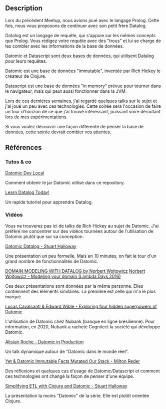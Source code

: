 ## Description

Lors du précédent Meetup, nous avions joué avec le langage Prolog. Cette fois, nous vous proposons de continuer avec son petit frère Datalog.

Datalog est un langage de requête, qui s'appuie sur les mêmes concepts que Prolog. Vous rédigez votre requête avec des "trous" et lui se charge de les combler avec les informations de la base de données.

Datomic et Datascript sont deux bases de données, qui utilisent Datalog pour leurs requêtes.

Datomic est une base de données "immutable", inventée par Rich Hickey le créateur de Clojure.

Datascript est une base de données "in memory" prévue pour tourner dans le navigateur, mais qui peut aussi fonctionner dans la JVM.

Lors de ces dernières semaines, j'ai regardé quelques talks sur le sujet et j'ai joué un peu avec ces technologies. Cette soirée sera l'occasion de faire un tour d'horizon de ce que j'ai trouvé intéressant, puissant voire déroutant lors de mes expérimentations.

Si vous voulez découvrir une façon différente de penser la base de données, cette soirée devrait combler vos attentes.

## Références

### Tutos & co

[Datomic Dev Local](https://docs.datomic.com/cloud/dev-local.html)

Comment obtenir le jar Datomic utilisé dans ce repository.

[Learn Datalog Today!](http://www.learndatalogtoday.org/)

Un rapide tutoriel pour apprendre Datalog.

### Vidéos

Vous ne trouverez pas ici de talks de Rich Hickey au sujet de Datomic. J'ai préféré me concentrer sur des vidéos tournées autour de l'utilisation de Datomic plutôt que sur sa conception.

[Datomic Datalog - Stuart Halloway](https://youtu.be/bAilFQdaiHk)

Une présentation un peu formelle. Mais en 10 minutes, on fait le tour d'un grand nombre de fonctionnalités de Datomic.

[DOMAIN MODELING WITH DATALOG by Norbert Wojtowicz](https://youtu.be/oo-7mN9WXTw)
[Norbert Wojtowicz - Modeling your domain (Lambda Days 2016)](https://youtu.be/UrGJHfB21Ok)

Ces deux présentations sont données par la même personne. Elles contiennent des éléments similaires. La première est celle qui m'a le plus marqué.

[Lucas Cavalcanti & Edward Wible - Exploring four hidden superpowers of Datomic](https://youtu.be/7lm3K8zVOdY)

L'utilisation de Datomic chez Nubank (banque en ligne brésilienne). Pour information, en 2020, Nubank a racheté Cognitect la société qui développe Datomic.

[Alistair Roche - Datomic in Production](https://youtu.be/0rmR80neExo)

Un talk dynamique autour de "Datomic dans le monde réel".

[Yet & Datomic Immutable Facts Mutated Our Stack - Milton Reder](https://youtu.be/gcJmNYj4Mec)

Des réflexions et quelques cas d'usage de Datomic/Datascript et comment ces technologies ont changé la façon de penser d'une équipe.

[Simplifying ETL with Clojure and Datomic - Stuart Halloway](https://youtu.be/oOON--g1PyU)

La présentation la moins "Datomic" de la série. Elle est plutôt orientée Clojure.

